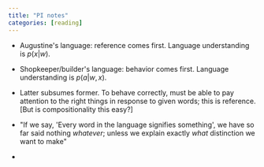 ```yaml
---
title: "PI notes"
categories: [reading]
---
```


- Augustine's language: reference comes first. Language understanding is
  $p(x|w)$.

- Shopkeeper/builder's language: behavior comes first. Language understanding is
  $p(a|w,x)$.

- Latter subsumes former. To behave correctly, must be able to pay
  attention to the right things in response to given words; this is reference.
  [But is compositionality this easy?]

- "If we say, 'Every word in the language signifies something', we have so far
  said nothing _whatever_; unless we explain exactly _what_ distinction we want
  to make" 

- 

